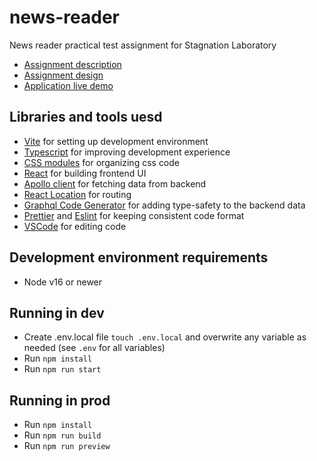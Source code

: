 # news-reader

News reader practical test assignment for Stagnation Laboratory

- [Assignment description](https://bit.ly/news-reader-description)
- [Assignment design](https://bit.ly/news-reader-figma)
- [Application live demo](???)

## Libraries and tools uesd

- [Vite](https://vitejs.dev/) for setting up development environment
- [Typescript](https://www.typescriptlang.org/) for improving development experience
- [CSS modules](https://vitejs.dev/config/shared-options.html#css-modules) for organizing css code
- [React](https://reactjs.org/) for building frontend UI
- [Apollo client](https://www.apollographql.com/apollo-client) for fetching data from backend
- [React Location](https://react-location.tanstack.com/) for routing
- [Graphql Code Generator](https://www.the-guild.dev/graphql/codegen) for adding type-safety to the backend data
- [Prettier](https://prettier.io/) and [Eslint](https://eslint.org/) for keeping consistent code format
- [VSCode](https://code.visualstudio.com/) for editing code

## Development environment requirements

- Node v16 or newer

## Running in dev

- Create .env.local file `touch .env.local` and overwrite any variable as needed (see `.env` for all variables)
- Run `npm install`
- Run `npm run start`

## Running in prod

- Run `npm install`
- Run `npm run build`
- Run `npm run preview`
